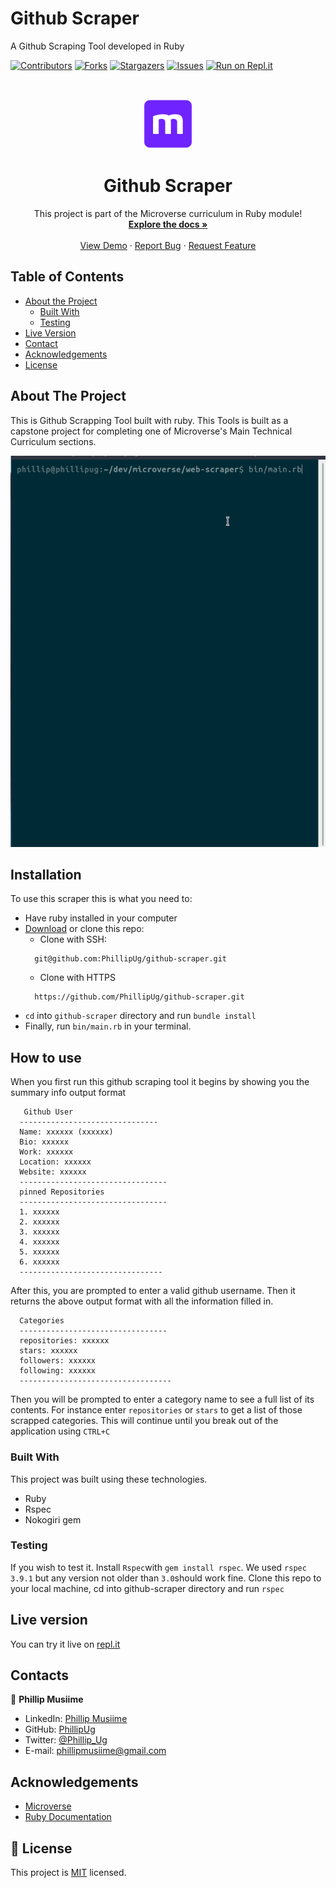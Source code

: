# Github Scraper
A Github Scraping Tool developed in Ruby


<!--
*** Thanks for checking out this README Template. If you have a suggestion that would
*** make this better, please fork the repo and create a pull request or simply open
*** an issue with the tag "enhancement".
*** Thanks again! Now go create something AMAZING! :D
-->

<!-- PROJECT SHIELDS -->
<!--
*** I'm using markdown "reference style" links for readability.
*** Reference links are enclosed in brackets [ ] instead of parentheses ( ).
*** See the bottom of this document for the declaration of the reference variables
*** for contributors-url, forks-url, etc. This is an optional, concise syntax you may use.
*** https://www.markdownguide.org/basic-syntax/#reference-style-links
-->
[![Contributors][contributors-shield]][contributors-url]
[![Forks][forks-shield]][forks-url]
[![Stargazers][stars-shield]][stars-url]
[![Issues][issues-shield]][issues-url]
[![Run on Repl.it][replit-sheild]][replit-url]

<!-- PROJECT LOGO -->
<br />
<p align="center">
  <a href="https://github.com/PhillipUg/github-scraper">
    <img src="images/microverse.png" alt="Logo" width="80" height="80">
  </a>

  <h1 align="center">Github Scraper</h1>

  <p align="center">
    This project is part of the Microverse curriculum in Ruby module!
    <br />
    <a href="https://github.com/PhillipUg/github-scraper"><strong>Explore the docs »</strong></a>
    <br />
    <br />
    <a href="https://repl.it/@PhillipUg/github-scraper ">View Demo</a>
    ·
    <a href="https://github.com/PhillipUg/github-scraper/issues">Report Bug</a>
    ·
    <a href="https://github.com/PhillipUg/github-scraper/issues">Request Feature</a>
  </p>
</p>

<!-- TABLE OF CONTENTS -->
## Table of Contents

* [About the Project](#about-the-project)
  * [Built With](#built-with)
  * [Testing](#testing)
* [Live Version](#live-version)
* [Contact](#contact)
* [Acknowledgements](#acknowledgements)
* [License](#license)

<!-- ABOUT THE PROJECT -->
## About The Project

This is Github Scrapping Tool built with ruby. This Tools is built as a capstone project for completing one of Microverse's Main Technical Curriculum sections.

[![Product Name Screen Shot][product-screenshot]][screenshot-url]

<!-- ABOUT THE PROJECT -->
## Installation

To use this scraper this is what you need to:
* Have ruby installed in your computer
* [Download](https://github.com/PhillipUg/github-scraper/archive/master.zip) or clone this repo:
  - Clone with SSH:
  ```
    git@github.com:PhillipUg/github-scraper.git
  ```
  - Clone with HTTPS
  ```
    https://github.com/PhillipUg/github-scraper.git
  ```
* `cd` into `github-scraper` directory and run `bundle install`
* Finally, run `bin/main.rb` in your terminal.

## How to use
When you first run this github scraping tool it begins by showing you the summary info output format

```
   Github User
  -------------------------------  
  Name: xxxxxx (xxxxxx)  
  Bio: xxxxxx  
  Work: xxxxxx  
  Location: xxxxxx  
  Website: xxxxxx  
  ---------------------------------
  pinned Repositories
  ---------------------------------
  1. xxxxxx
  2. xxxxxx
  3. xxxxxx
  4. xxxxxx
  5. xxxxxx
  6. xxxxxx
  --------------------------------
```

After this, you are prompted to enter a valid github username. Then it returns the above output format with all the information filled in.

```
  Categories
  ---------------------------------
  repositories: xxxxxx
  stars: xxxxxx
  followers: xxxxxx
  following: xxxxxx
  ----------------------------------
```
Then you will be prompted to enter a category name to see a full list of its contents. For instance enter `repositories` or `stars` to get a list of those scrapped categories. This will continue until you break out of the application using `CTRL+C`

### Built With
This project was built using these technologies.
* Ruby
* Rspec
* Nokogiri gem

### Testing
If you wish to test it. Install `Rspec`with `gem install rspec`. We used `rspec 3.9.1` but any version not older than `3.0`should work fine. Clone this repo to your local machine, cd into github-scraper directory and run `rspec`

<!-- LIVE VERSION -->
## Live version

You can try it live on [repl.it](https://repl.it/@PhillipUg/github-scraper)

<!-- CONTACT -->
## Contacts


👤 **Phillip Musiime**

- LinkedIn: [Phillip Musiime](https://www.linkedin.com/in/phillip-musiime-74657019a/)
- GitHub: [PhillipUg](https://github.com/PhillipUg)
- Twitter: [@Phillip_Ug](https://twitter.com/Phillip_Ug)
- E-mail: phillipmusiime@gmail.com

<!-- ACKNOWLEDGEMENTS -->
## Acknowledgements
* [Microverse](https://www.microverse.org/)
* [Ruby Documentation](https://www.ruby-lang.org/en/documentation/)

<!-- MARKDOWN LINKS & IMAGES -->
<!-- https://www.markdownguide.org/basic-syntax/#reference-style-links -->
[contributors-shield]: https://img.shields.io/github/contributors/PhillipUg/github-scraper.svg?style=flat-square
[contributors-url]: https://github.com/PhillipUg/github-scraper/graphs/contributors
[forks-shield]: https://img.shields.io/github/forks/PhillipUg/github-scraper.svg?style=flat-square
[forks-url]: https://github.com/PhillipUg/github-scraper/network/members
[stars-shield]: https://img.shields.io/github/stars/PhillipUg/github-scraper.svg?style=flat-square
[stars-url]: https://github.com/PhillipUg/github-scraper/stargazers
[issues-shield]: https://img.shields.io/github/issues/PhillipUg/github-scraper.svg?style=flat-square
[issues-url]: https://github.com/PhillipUg/github-scraper/issues
[replit-sheild]: https://repl.it/badge/github/PhillipUg/github-scraper
[replit-url]: https://repl.it/@PhillipUg/github-scraper
[product-screenshot]: images/scraper.gif
[screenshot-url]: https://repl.it/@PhillipUg/github-scraper

## 📝 License

This project is [MIT](https://opensource.org/licenses/MIT) licensed.

